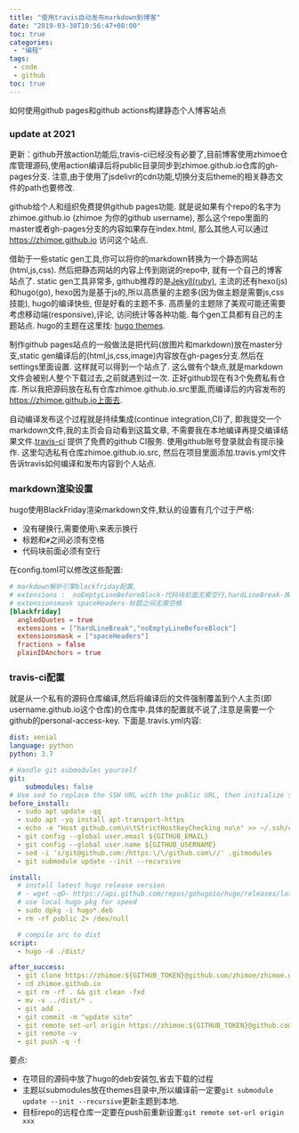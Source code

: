 ```yaml
---
title: "使用travis自动发布markdown到博客"
date: "2019-03-30T10:56:47+08:00"
toc: true
categories:
 - "编程"
tags:
 - code
 - github
toc: true
---
```

如何使用github pages和github actions构建静态个人博客站点

### update at 2021
更新：github开放action功能后,travis-ci已经没有必要了,目前博客使用zhimoe仓库管理源码,使用action编译后将public目录同步到zhimoe.github.io仓库的gh-pages分支.
注意,由于使用了jsdelivr的cdn功能,切换分支后theme的相关静态文件的path也要修改.

github给个人和组织免费提供github pages功能. 就是说如果有个repo的名字为 zhimoe.github.io (zhimoe 为你的github username), 那么这个repo里面的master或者gh-pages分支的内容如果存在index.html, 那么其他人可以通过 https://zhimoe.github.io 访问这个站点.

<!--more-->

借助于一些static gen工具,你可以将你的markdown转换为一个静态网站(html,js,css). 然后把静态网站的内容上传到刚说的repo中, 就有一个自己的博客站点了. static gen工具非常多, github推荐的是[Jekyll(ruby)](https://www.staticgen.com/), 主流的还有hexo(js)和hugo(go), hexo因为是基于js的,所以高质量的主题多(因为做主题是需要js,css技能), hugo的编译快些, 但是好看的主题不多. 高质量的主题除了美观可能还需要考虑移动端(responsive),评论, 访问统计等各种功能. 每个gen工具都有自己的主题站点. hugo的主题在这里找: [hugo themes](https://themes.gohugo.io/).

制作github pages站点的一般做法是把代码(放图片和markdown)放在master分支,static gen编译后的(html,js,css,image)内容放在gh-pages分支.然后在settings里面设置. 这样就可以得到一个站点了. 这么做有个缺点,就是markdown文件会被别人整个下载过去,之前就遇到过一次. 正好github现在有3个免费私有仓库. 所以我把源码放在私有仓库zhimoe.github.io.src里面,而编译后的内容发布的 https://zhimoe.github.io上面去.

自动编译发布这个过程就是持续集成(continue integration,CI)了, 即我提交一个markdown文件,我的主页会自动看到这篇文章, 不需要我在本地编译再提交编译结果文件.[travis-ci](travis-ci.com) 提供了免费的github CI服务. 使用github账号登录就会有提示操作. 这里勾选私有仓库zhimoe.github.io.src, 然后在项目里面添加.travis.yml文件告诉travis如何编译和发布内容到个人站点.


### markdown渲染设置
hugo使用BlackFriday渲染markdown文件,默认的设置有几个过于严格:
- 没有硬换行,需要使用`\`来表示换行
- 标题和`#`之间必须有空格
- 代码块前面必须有空行

在config.toml可以修改这些配置:

```toml
# markdown解析引擎blackfriday配置, 
# extensions :  noEmptyLineBeforeBlock-代码块前面无需空行,hardLineBreak-换行无需使用backslash
# extensionsmask spaceHeaders-标题之间无需空格
[blackfriday]
  angledQuotes = true
  extensions = ["hardLineBreak","noEmptyLineBeforeBlock"]
  extensionsmask = ["spaceHeaders"]
  fractions = false
  plainIDAnchors = true
```

### travis-ci配置
就是从一个私有的源码仓库编译,然后将编译后的文件强制覆盖到个人主页(即username.github.io这个仓库)的仓库中.具体的配置就不说了,注意是需要一个github的personal-access-key. 下面是.travis.yml内容:

```yaml
dist: xenial
language: python
python: 3.7

# Handle git submodules yourself
git:
    submodules: false
# Use sed to replace the SSH URL with the public URL, then initialize submodules
before_install:
  - sudo apt update -qq
  - sudo apt -yq install apt-transport-https
  - echo -e "Host github.com\n\tStrictHostKeyChecking no\n" >> ~/.ssh/config
  - git config --global user.email ${GITHUB_EMAIL}
  - git config --global user.name ${GITHUB_USERNAME}
  - sed -i 's/git@github.com:/https:\/\/github.com\//' .gitmodules
  - git submodule update --init --recursive

install:
  # install latest hugo release version
  # - wget -qO- https://api.github.com/repos/gohugoio/hugo/releases/latest | sed -r -n '/browser_download_url/{/Linux-64bit.deb/{s@[^:]*:[[:space:]]*"([^"]*)".*@\1@g;p;q}}' | xargs wget
  # use local hugo pkg for speed
  - sudo dpkg -i hugo*.deb
  - rm -rf public 2> /dev/null

  # compile src to dist
script:
  - hugo -d ./dist/

after_success:
  - git clone https://zhimoe:${GITHUB_TOKEN}@github.com/zhimoe/zhimoe.github.io.git
  - cd zhimoe.github.io 
  - git rm -rf . && git clean -fxd 
  - mv -v ../dist/* .
  - git add .
  - git commit -m "update site"
  - git remote set-url origin https://zhimoe:${GITHUB_TOKEN}@github.com/zhimoe/zhimoe.github.io.git
  - git remote -v
  - git push -q -f

```
要点:
- 在项目的源码中放了hugo的deb安装包,省去下载的过程
- 主题以submodules放在themes目录中,所以编译前一定要`git submodule update --init --recursive`更新主题到本地.
- 目标repo的远程仓库一定要在push前重新设置:`git remote set-url origin xxx`
